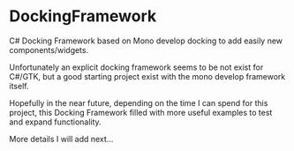 DockingFramework
================

C# Docking Framework based on Mono develop docking to add easily new components/widgets.

Unfortunately an explicit docking framework seems to be not exist for C#/GTK,
but a good starting project exist with the mono develop framework itself. 

Hopefully in the near future, depending on the time I can spend for this project, this Docking Framework
filled with more useful examples to test and expand functionality.

More details I will add next...


